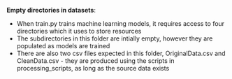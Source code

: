 **Empty directories in datasets**:
- When train.py trains machine learning models, it requires access to four directories which it uses to store resources
- The subdirectories in this folder are intially empty, however they are populated as models are trained
- There are also two csv files expected in this folder, OriginalData.csv and CleanData.csv - they are produced using the scripts in processing_scripts, as long as the source data exists